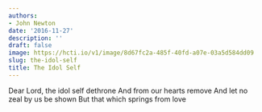 ```yaml
---
authors:
- John Newton
date: '2016-11-27'
description: ''
draft: false
image: https://hcti.io/v1/image/8d67fc2a-485f-40fd-a07e-03a5d584dd09
slug: the-idol-self
title: The Idol Self
---
```


Dear Lord, the idol self dethrone
And from our hearts remove
And let no zeal by us be shown
But that which springs from love